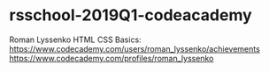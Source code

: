 # rsschool-2019Q1-codeacademy
Roman Lyssenko
HTML CSS Basics: https://www.codecademy.com/users/roman_lyssenko/achievements
https://www.codecademy.com/profiles/roman_lyssenko
